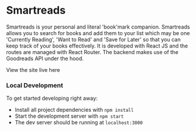 # Smartreads

Smartreads is your personal and literal 'book'mark companion. Smartreads allows you to search for books and add them to your list which may be one 'Currently Reading', 'Want to Read' and 'Save for Later' so that you can keep track of your books effectively. 
It is developed with React JS and the routes are managed with React Router. The backend makes use of the Goodreads API under the hood. 

View the site live here

### Local Development 

To get started developing right away:

* Install all project dependencies with `npm install`
* Start the development server with `npm start`
* The dev server should be running at `localhost:3000`

